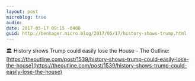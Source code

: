 ```yaml
---
layout: post
microblog: true
audio: 
date: 2017-05-17 09:15 -0400
guid: http://benhager.micro.blog/2017/05/17/history-shows-trump.html
---
```

🏛 History shows Trump could easily lose the House - The Outline: [https://theoutline.com/post/1539/history-shows-trump-could-easily-lose-the-house](https://theoutline.com/post/1539/history-shows-trump-could-easily-lose-the-house)
